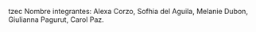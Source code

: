 tzec
Nombre integrantes: Alexa Corzo, Sofhia del Aguila, Melanie Dubon, Giulianna Pagurut, Carol Paz.

